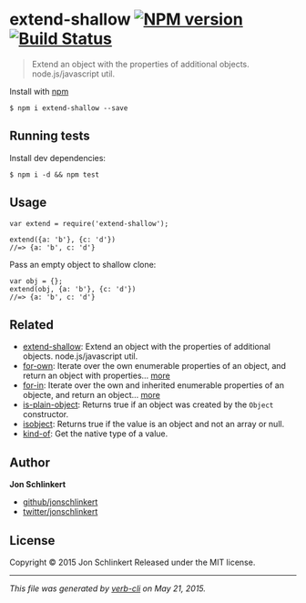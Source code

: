 <h1 id="extend-shallow-%21npm-version--%21build-status">extend-shallow <a href="http://badge.fury.io/js/extend-shallow"><img src="https://badge.fury.io/js/extend-shallow.svg" alt="NPM version" /></a>  <a href="https://travis-ci.org/jonschlinkert/extend-shallow"><img src="https://travis-ci.org/jonschlinkert/extend-shallow.svg" alt="Build Status" /></a></h1>

<blockquote>
  <p>Extend an object with the properties of additional objects. node.js/javascript util.</p>
</blockquote>

<p>Install with <a href="https://www.npmjs.com/">npm</a></p>

<pre><code class="sh">$ npm i extend-shallow --save
</code></pre>

<h2 id="running-tests">Running tests</h2>

<p>Install dev dependencies:</p>

<pre><code class="sh">$ npm i -d &amp;&amp; npm test
</code></pre>

<h2 id="usage">Usage</h2>

<pre><code class="js">var extend = require('extend-shallow');

extend({a: 'b'}, {c: 'd'})
//=&gt; {a: 'b', c: 'd'}
</code></pre>

<p>Pass an empty object to shallow clone:</p>

<pre><code class="js">var obj = {};
extend(obj, {a: 'b'}, {c: 'd'})
//=&gt; {a: 'b', c: 'd'}
</code></pre>

<h2 id="related">Related</h2>

<ul>
<li><a href="https://github.com/jonschlinkert/extend-shallow">extend-shallow</a>: Extend an object with the properties of additional objects. node.js/javascript util.</li>
<li><a href="https://github.com/jonschlinkert/for-own">for-own</a>: Iterate over the own enumerable properties of an object, and return an object with properties… <a href="https://github.com/jonschlinkert/for-own">more</a></li>
<li><a href="https://github.com/jonschlinkert/for-in">for-in</a>: Iterate over the own and inherited enumerable properties of an objecte, and return an object… <a href="https://github.com/jonschlinkert/for-in">more</a></li>
<li><a href="https://github.com/jonschlinkert/is-plain-object">is-plain-object</a>: Returns true if an object was created by the <code>Object</code> constructor.</li>
<li><a href="https://github.com/jonschlinkert/isobject">isobject</a>: Returns true if the value is an object and not an array or null.</li>
<li><a href="https://github.com/jonschlinkert/kind-of">kind-of</a>: Get the native type of a value.</li>
</ul>

<h2 id="author">Author</h2>

<p><strong>Jon Schlinkert</strong></p>

<ul>
<li><a href="https://github.com/jonschlinkert">github/jonschlinkert</a></li>
<li><a href="http://twitter.com/jonschlinkert">twitter/jonschlinkert</a></li>
</ul>

<h2 id="license">License</h2>

<p>Copyright © 2015 Jon Schlinkert
Released under the MIT license.</p>

<hr />

<p><em>This file was generated by <a href="https://github.com/assemble/verb-cli">verb-cli</a> on May 21, 2015.</em></p>
